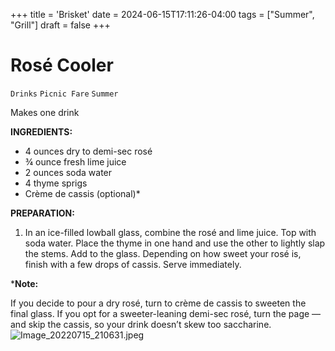 +++
title = 'Brisket'
date = 2024-06-15T17:11:26-04:00
tags = ["Summer", "Grill"]
draft = false
+++
# Rosé Cooler

`Drinks` `Picnic Fare` `Summer`

Makes one drink

**INGREDIENTS:**

- 4 ounces dry to demi-sec rosé
- ¾ ounce fresh lime juice
- 2 ounces soda water
- 4 thyme sprigs
- Crème de cassis (optional)*

**PREPARATION:**

1. In an ice-filled lowball glass, combine the rosé and lime juice. Top with soda water. Place the thyme in one hand and use the other to lightly slap the stems. Add to the glass. Depending on how sweet your rosé is, finish with a few drops of cassis. Serve immediately.

***Note:**

If you decide to pour a dry rosé, turn to crème de cassis to sweeten the final glass. If you opt for a sweeter-leaning demi-sec rosé, turn the page — and skip the cassis, so your drink doesn’t skew too saccharine.
![Image_20220715_210631.jpeg](image/Image_20220715_210631.jpeg)
